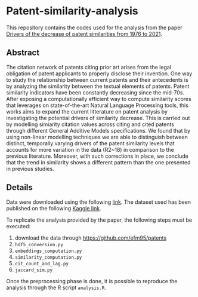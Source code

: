 # Patent-similarity-analysis

This repository contains the codes used for the analysis from the paper [Drivers of the decrease of patent similarities from 1976 to 2021](https://arxiv.org/abs/2212.06046). 

## Abstract 
The citation network of patents citing prior art arises from the legal obligation of patent applicants to properly disclose their invention. One way to study the relationship between current patents and their antecedents is by analyzing the similarity between the textual elements of patents. Patent similarity indicators have been constantly decreasing since the mid-70s. After exposing a computationally efficient way to compute similarity scores that leverages on state-of-the-art Natural Language Processing tools, this works aims to expand the current litterature on patent analysis by investigating the potential drivers of similarity decrease. This is carried out by modelling simiarity citation values across citing and cited patents through different General Additive Models specifications. We found that by using non-linear modelling techniques we are able to distinguish between distinct, temporally varying drivers of  the patent similarity levels that accounts for more variation in the data (R2~18) in comparison to the previous literature. Moreover, with such corrections in place, we conclude that the trend in similarity shows a different pattern than the one presented in previous studies. 

## Details

Data were downloaded using the following [link](https://github.com/efm95/patents). The dataset used has been published on the following [Kaggle link](https://www.kaggle.com/datasets/filippimazz/patents-citations).

To replicate the analysis provided by the paper, the following steps must be executed:
1. download the data through https://github.com/efm95/patents
2. `hdf5_conversion.py`
3. `embeddings_computation.py`
4. `similarity_computation.py`
5. `cit_count_and_lag.py`
6. `jaccard_sim.py`

Once the preprocessing phase is done, it is possible to reproduce the analysis through the R script `analysis.R`.
